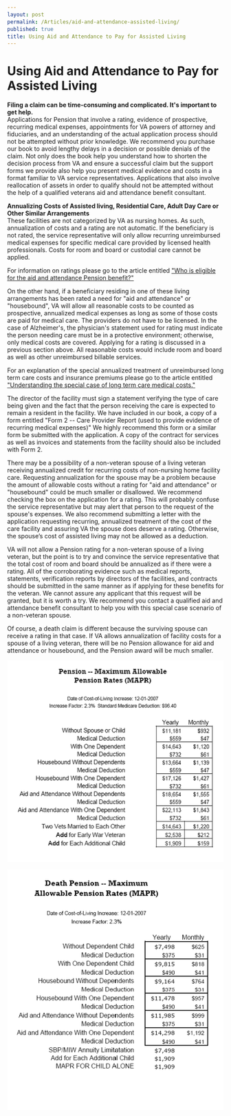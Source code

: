 ```yaml
---
layout: post
permalink: /Articles/aid-and-attendance-assisted-living/
published: true
title: Using Aid and Attendance to Pay for Assisted Living
---
```


# Using Aid and Attendance to Pay for Assisted Living

**Filing a claim can be time-consuming and complicated. It's important to get help.**  
Applications for Pension that involve a rating, evidence of prospective, recurring medical expenses, appointments for VA powers of attorney and fiduciaries, and an understanding of the actual application process should not be attempted without prior knowledge. We recommend you purchase our book to avoid lengthy delays in a decision or possible denials of the claim. Not only does the book help you understand how to shorten the decision process from VA and ensure a successful claim but the support forms we provide also help you present medical evidence and costs in a format familiar to VA service representatives. Applications that also involve reallocation of assets in order to qualify should not be attempted without the help of a qualified veterans aid and attendance benefit consultant.  

**Annualizing Costs of Assisted living, Residential Care, Adult Day Care or Other Similar Arrangements**  
These facilities are not categorized by VA as nursing homes. As such, annualization of costs and a rating are not automatic. If the beneficiary is not rated, the service representative will only allow recurring unreimbursed medical expenses for specific medical care provided by licensed health professionals. Costs for room and board or custodial care cannot be applied.

For information on ratings please go to the article entitled ["Who is eligible for the aid and attendance Pension benefit?"](/Articles/who_eligible_aid_attendance_pension_benefit.htm)

On the other hand, if a beneficiary residing in one of these living arrangements has been rated a need for "aid and attendance" or "housebound", VA will allow all reasonable costs to be counted as prospective, annualized medical expenses as long as some of those costs are paid for medical care. The providers do not have to be licensed. In the case of Alzheimer's, the physician's statement used for rating must indicate the person needing care must be in a protective environment; otherwise, only medical costs are covered. Applying for a rating is discussed in a previous section above. All reasonable costs would include room and board as well as other unreimbursed billable services.

For an explanation of the special annualized treatment of unreimbursed long term care costs and insurance premiums please go to the article entitled ["Understanding the special case of long term care medical costs."](/Articles/understanding_special_case_long_term_care.htm)

The director of the facility must sign a statement verifying the type of care being given and the fact that the person receiving the care is expected to remain a resident in the facility. We have included in our book, a copy of a form entitled "Form 2 -- Care Provider Report (used to provide evidence of recurring medical expenses)" We highly recommend this form or a similar form be submitted with the application. A copy of the contract for services as well as invoices and statements from the facility should also be included with Form 2.

There may be a possibility of a non-veteran spouse of a living veteran receiving annualized credit for recurring costs of non-nursing home facility care. Requesting annualization for the spouse may be a problem because the amount of allowable costs without a rating for "aid and attendance" or "housebound" could be much smaller or disallowed. We recommend checking the box on the application for a rating. This will probably confuse the service representative but may alert that person to the request of the spouse's expenses. We also recommend submitting a letter with the application requesting recurring, annualized treatment of the cost of the care facility and assuring VA the spouse does deserve a rating. Otherwise, the spouse’s cost of assisted living may not be allowed as a deduction.

VA will not allow a Pension rating for a non-veteran spouse of a living veteran, but the point is to try and convince the service representative that the total cost of room and board should be annualized as if there were a rating. All of the corroborating evidence such as medical reports, statements, verification reports by directors of the facilities, and contracts should be submitted in the same manner as if applying for these benefits for the veteran. We cannot assure any applicant that this request will be granted, but it is worth a try. We recommend you contact a qualified aid and attendance benefit consultant to help you with this special case scenario of a non-veteran spouse.

Of course, a death claim is different because the surviving spouse can receive a rating in that case. If VA allows annualization of facility costs for a spouse of a living veteran, there will be no Pension allowance for aid and attendance or housebound, and the Pension award will be much smaller.


![](/assets/pension_mapr.gif)

![](/assets/death-pension_mapr.gif)